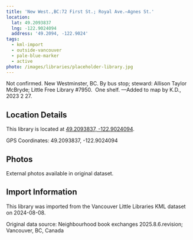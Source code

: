 ```yaml
---
title: 'New West.,BC:72 First St.; Royal Ave.—Agnes St.'
location:
  lat: 49.2093837
  lng: -122.9024094
  address: '49.2094, -122.9024'
tags:
  - kml-import
  - outside-vancouver
  - pale-blue-marker
  - active
photo: /images/libraries/placeholder-library.jpg
---
```

Not confirmed. New Westminster, BC.
By bus stop; steward: Allison Taylor McBryde; Little Free Library #7950.  One shelf.
—Added to map by K.D., 2023 2 27.

## Location Details

This library is located at [49.2093837, -122.9024094](https://www.google.com/maps?q=49.2093837,-122.9024094).

GPS Coordinates: 49.2093837, -122.9024094

## Photos

External photos available in original dataset.

## Import Information

This library was imported from the Vancouver Little Libraries KML dataset on 2024-08-08.

Original data source: Neighbourhood book exchanges 2025.8.6.revision; Vancouver, BC, Canada
